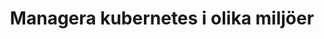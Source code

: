 ---
layout: default
title:  "Managera kubernetes i olika miljöer"
parent: VMware Tanzu
nav_order: 2
---